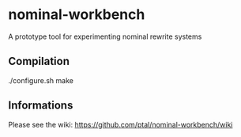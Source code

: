 nominal-workbench
=================

A prototype tool for experimenting nominal rewrite systems

Compilation
-----------

./configure.sh
make


Informations
------------

Please see the wiki: https://github.com/ptal/nominal-workbench/wiki
